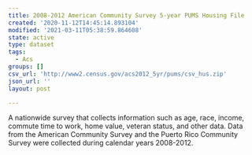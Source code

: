 ```yaml
---
title: 2008-2012 American Community Survey 5-year PUMS Housing File
created: '2020-11-12T14:45:14.893104'
modified: '2021-03-11T05:38:59.864608'
state: active
type: dataset
tags:
  - Acs
groups: []
csv_url: 'http://www2.census.gov/acs2012_5yr/pums/csv_hus.zip'
json_url: ''
layout: post

---
```

A nationwide survey that collects information such as age, race, income, commute time to work, home value, veteran status, and other data. Data from the American Community Survey and the Puerto Rico Community Survey were collected during calendar years 2008-2012.

